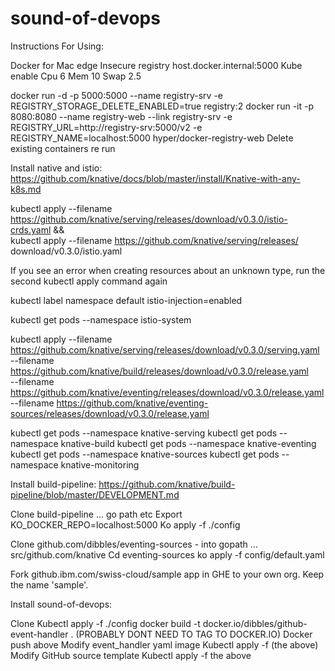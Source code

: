 # sound-of-devops

Instructions For Using:

Docker for Mac
  edge
  Insecure registry host.docker.internal:5000
  Kube enable
  Cpu 6
  Mem 10
  Swap 2.5

docker run -d -p 5000:5000 --name registry-srv -e REGISTRY_STORAGE_DELETE_ENABLED=true registry:2
docker run -it -p 8080:8080 --name registry-web --link registry-srv -e REGISTRY_URL=http://registry-srv:5000/v2 -e REGISTRY_NAME=localhost:5000 hyper/docker-registry-web 
Delete existing containers re run


Install native and istio: https://github.com/knative/docs/blob/master/install/Knative-with-any-k8s.md

kubectl apply --filename https://github.com/knative/serving/releases/download/v0.3.0/istio-crds.yaml && \
kubectl apply --filename https://github.com/knative/serving/releases/
download/v0.3.0/istio.yaml

If you see an error when creating resources about an unknown type, run the second kubectl apply command again

kubectl label namespace default istio-injection=enabled

kubectl get pods --namespace istio-system

kubectl apply --filename https://github.com/knative/serving/releases/download/v0.3.0/serving.yaml \
--filename https://github.com/knative/build/releases/download/v0.3.0/release.yaml \
--filename https://github.com/knative/eventing/releases/download/v0.3.0/release.yaml \
--filename https://github.com/knative/eventing-sources/releases/download/v0.3.0/release.yaml

kubectl get pods --namespace knative-serving
kubectl get pods --namespace knative-build
kubectl get pods --namespace knative-eventing
kubectl get pods --namespace knative-sources
kubectl get pods --namespace knative-monitoring



Install build-pipeline:  https://github.com/knative/build-pipeline/blob/master/DEVELOPMENT.md

  Clone build-pipeline ... go path etc
  Export KO_DOCKER_REPO=localhost:5000
  Ko apply -f ./config


Clone github.com/dibbles/eventing-sources - into gopath ... src/github.com/knative
Cd eventing-sources
ko apply -f config/default.yaml


Fork github.ibm.com/swiss-cloud/sample app in GHE to your own org. Keep the name 'sample'. 


Install sound-of-devops:

  Clone
  Kubectl apply -f ./config
  docker build -t docker.io/dibbles/github-event-handler .    (PROBABLY DONT NEED TO TAG TO DOCKER.IO)
  Docker push above
  Modify event_handler yaml image
  Kubectl apply -f (the above)
  Modify GitHub source template
  Kubectl apply -f the above

